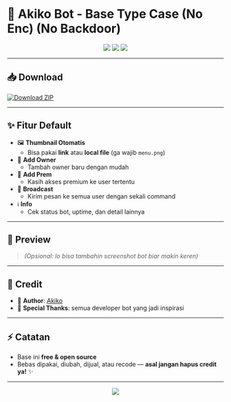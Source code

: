 # 🤖 Akiko Bot - Base Type Case (No Enc) (No Backdoor)

<p align="center">
  <img src="https://img.shields.io/badge/Status-Open%20Source-58A6FF?style=for-the-badge" />
  <img src="https://img.shields.io/badge/License-Free-brightgreen?style=for-the-badge" />
  <img src="https://img.shields.io/github/last-commit/AkikoNotScare/akiko-bot-base?style=for-the-badge&color=ff69b4" />
</p>

---

## 📥 Download

[![Download ZIP](https://img.shields.io/badge/Download-Base%20Bot-58A6FF?style=for-the-badge&logo=files&logoColor=white)](https://github.com/USERNAME/REPO-NAME/raw/main/akiko-bot-base.zip)

---

## ✨ Fitur Default
- 🖼️ **Thumbnail Otomatis**  
  - Bisa pakai **link** atau **local file** (ga wajib `menu.png`)  
- 👑 **Add Owner**  
  - Tambah owner baru dengan mudah  
- 💎 **Add Prem**  
  - Kasih akses premium ke user tertentu  
- 📢 **Broadcast**  
  - Kirim pesan ke semua user dengan sekali command  
- ℹ️ **Info**  
  - Cek status bot, uptime, dan detail lainnya  

---

## 📸 Preview
> *(Opsional: lo bisa tambahin screenshot bot biar makin keren)*

---

## 📝 Credit
- 👤 **Author**: [Akiko](https://github.com/AkikoNotScare)  
- 🙏 **Special Thanks**: semua developer bot yang jadi inspirasi  

---

## ⚡ Catatan
- Base ini **free & open source**  
- Bebas dipakai, diubah, dijual, atau recode — **asal jangan hapus credit ya!** ✨

---

<p align="center">
  <img src="https://capsule-render.vercel.app/api?type=waving&color=58A6FF&height=120&section=footer"/>
</p>
